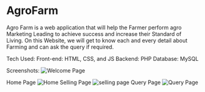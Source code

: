 # AgroFarm

Agro Farm is a web application that will help the Farmer perform agro Marketing Leading to achieve success and increase their Standard of Living.
On this Website, we will get to know each and every detail about Farming and can ask the query if required.

Tech Used:
Front-end: HTML, CSS, and JS
Backend: PHP
Database: MySQL

Screenshots:
![Welcome Page](https://github.com/dev-zoro/AgroFarm/assets/85384891/b2a87c99-3715-4cbb-91a0-647dd9810f25)

Home Page
![Home](https://github.com/dev-zoro/AgroFarm/assets/85384891/ac226700-852c-4eb9-917f-83129013b3c7)
Selling Page
![selling page](https://github.com/dev-zoro/AgroFarm/assets/85384891/6b19df9f-228d-4d52-be84-bee40b2dc4f3)
Query Page
![Query Page](https://github.com/dev-zoro/AgroFarm/assets/85384891/dbb9fd31-71fa-4248-a88b-5e03d405c018)


